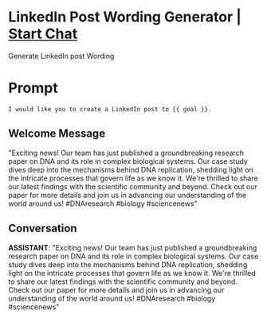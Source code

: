

# LinkedIn Post Wording Generator  | [Start Chat](https://gptcall.net/chat.html?data=%7B%22contact%22%3A%7B%22id%22%3A%22tz5HZyoUEbGGqnzMLBmRP%22%2C%22flow%22%3Atrue%7D%7D)
Generate LinkedIn post Wording 

# Prompt

```
I would like you to create a LinkedIn post to {{ goal }}.

```

## Welcome Message
"Exciting news! Our team has just published a groundbreaking research paper on DNA and its role in complex biological systems. Our case study dives deep into the mechanisms behind DNA replication, shedding light on the intricate processes that govern life as we know it. We're thrilled to share our latest findings with the scientific community and beyond. Check out our paper for more details and join us in advancing our understanding of the world around us! #DNAresearch #biology #sciencenews"

## Conversation

**ASSISTANT**: "Exciting news! Our team has just published a groundbreaking research paper on DNA and its role in complex biological systems. Our case study dives deep into the mechanisms behind DNA replication, shedding light on the intricate processes that govern life as we know it. We're thrilled to share our latest findings with the scientific community and beyond. Check out our paper for more details and join us in advancing our understanding of the world around us! #DNAresearch #biology #sciencenews"

